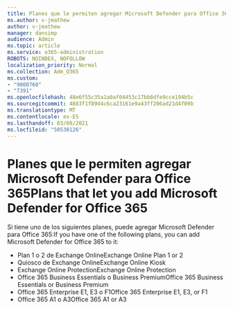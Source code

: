 ```yaml
---
title: Planes que le permiten agregar Microsoft Defender para Office 365
ms.author: v-jmathew
author: v-jmathew
manager: dansimp
audience: Admin
ms.topic: article
ms.service: o365-administration
ROBOTS: NOINDEX, NOFOLLOW
localization_priority: Normal
ms.collection: Adm_O365
ms.custom:
- "9000760"
- "7391"
ms.openlocfilehash: 48e6f55c35a1a0af04453c17bb8dfe9cce194b5c
ms.sourcegitcommit: 4883f1f89d4c6ca23161e9a43ff206ad21d4f09b
ms.translationtype: MT
ms.contentlocale: es-ES
ms.lasthandoff: 03/08/2021
ms.locfileid: "50530126"
---
```

# <a name="plans-that-let-you-add-microsoft-defender-for-office-365"></a><span data-ttu-id="daccd-102">Planes que le permiten agregar Microsoft Defender para Office 365</span><span class="sxs-lookup"><span data-stu-id="daccd-102">Plans that let you add Microsoft Defender for Office 365</span></span>

<span data-ttu-id="daccd-103">Si tiene uno de los siguientes planes, puede agregar Microsoft Defender para Office 365:</span><span class="sxs-lookup"><span data-stu-id="daccd-103">If you have one of the following plans, you can add Microsoft Defender for Office 365 to it:</span></span>

- <span data-ttu-id="daccd-104">Plan 1 o 2 de Exchange Online</span><span class="sxs-lookup"><span data-stu-id="daccd-104">Exchange Online Plan 1 or 2</span></span>
- <span data-ttu-id="daccd-105">Quiosco de Exchange Online</span><span class="sxs-lookup"><span data-stu-id="daccd-105">Exchange Online Kiosk</span></span>
- <span data-ttu-id="daccd-106">Exchange Online Protection</span><span class="sxs-lookup"><span data-stu-id="daccd-106">Exchange Online Protection</span></span>
- <span data-ttu-id="daccd-107">Office 365 Business Essentials o Business Premium</span><span class="sxs-lookup"><span data-stu-id="daccd-107">Office 365 Business Essentials or Business Premium</span></span>
- <span data-ttu-id="daccd-108">Office 365 Enterprise E1, E3 o F1</span><span class="sxs-lookup"><span data-stu-id="daccd-108">Office 365 Enterprise E1, E3, or F1</span></span>
- <span data-ttu-id="daccd-109">Office 365 A1 o A3</span><span class="sxs-lookup"><span data-stu-id="daccd-109">Office 365 A1 or A3</span></span>
